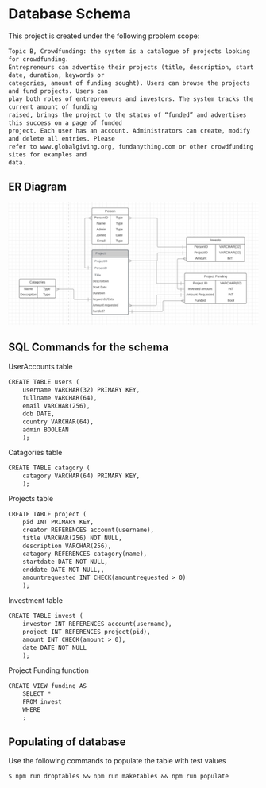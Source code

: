 # Database Schema

This project is created under the following problem scope:
```
Topic B, Crowdfunding: the system is a catalogue of projects looking for crowdfunding.
Entrepreneurs can advertise their projects (title, description, start date, duration, keywords or
categories, amount of funding sought). Users can browse the projects and fund projects. Users can
play both roles of entrepreneurs and investors. The system tracks the current amount of funding
raised, brings the project to the status of “funded” and advertises this success on a page of funded
project. Each user has an account. Administrators can create, modify and delete all entries. Please
refer to www.globalgiving.org, fundanything.com or other crowdfunding sites for examples and
data.
```

## ER Diagram

![basic er diagram](erdiagram.jpg)

## SQL Commands for the schema

UserAccounts table

```
CREATE TABLE users (
	username VARCHAR(32) PRIMARY KEY,
	fullname VARCHAR(64),
	email VARCHAR(256),
	dob DATE,
	country VARCHAR(64),
	admin BOOLEAN
	);
```

Catagories table

```
CREATE TABLE catagory (
	catagory VARCHAR(64) PRIMARY KEY,
	);
```

Projects table

```
CREATE TABLE project (
	pid INT PRIMARY KEY,
	creator REFERENCES account(username),
	title VARCHAR(256) NOT NULL,
	description VARCHAR(256),
	catagory REFERENCES catagory(name),
	startdate DATE NOT NULL,
	enddate DATE NOT NULL,,
	amountrequested INT CHECK(amountrequested > 0)
	);
```

Investment table

```
CREATE TABLE invest (
	investor INT REFERENCES account(username),
	project INT REFERENCES project(pid),
	amount INT CHECK(amount > 0),
	date DATE NOT NULL
	);
```

Project Funding function

```
CREATE VIEW funding AS
	SELECT *
	FROM invest
	WHERE
	;
```

## Populating of database

Use the following commands to populate the table with test values

```
$ npm run droptables && npm run maketables && npm run populate
```
